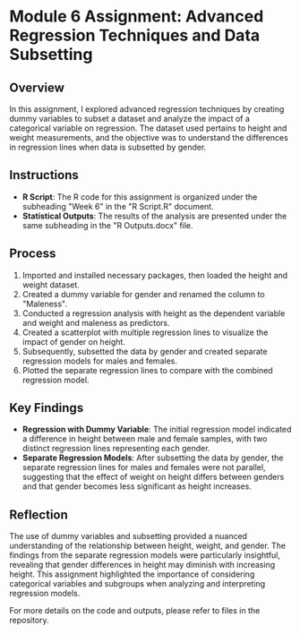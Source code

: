 # Module 6 Assignment: Advanced Regression Techniques and Data Subsetting

## Overview

In this assignment, I explored advanced regression techniques by creating dummy variables to subset a dataset and analyze the impact of a categorical variable on regression. The dataset used pertains to height and weight measurements, and the objective was to understand the differences in regression lines when data is subsetted by gender.

## Instructions

- **R Script**: The R code for this assignment is organized under the subheading "Week 6" in the "R Script.R" document.
- **Statistical Outputs**: The results of the analysis are presented under the same subheading in the "R Outputs.docx" file.

## Process

1. Imported and installed necessary packages, then loaded the height and weight dataset.
2. Created a dummy variable for gender and renamed the column to "Maleness".
3. Conducted a regression analysis with height as the dependent variable and weight and maleness as predictors.
4. Created a scatterplot with multiple regression lines to visualize the impact of gender on height.
5. Subsequently, subsetted the data by gender and created separate regression models for males and females.
6. Plotted the separate regression lines to compare with the combined regression model.

## Key Findings

- **Regression with Dummy Variable**: The initial regression model indicated a difference in height between male and female samples, with two distinct regression lines representing each gender.
- **Separate Regression Models**: After subsetting the data by gender, the separate regression lines for males and females were not parallel, suggesting that the effect of weight on height differs between genders and that gender becomes less significant as height increases.

## Reflection

The use of dummy variables and subsetting provided a nuanced understanding of the relationship between height, weight, and gender. The findings from the separate regression models were particularly insightful, revealing that gender differences in height may diminish with increasing height. This assignment highlighted the importance of considering categorical variables and subgroups when analyzing and interpreting regression models.

For more details on the code and outputs, please refer to files in the repository.
